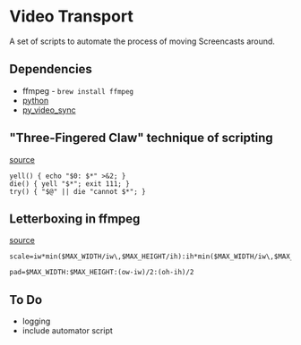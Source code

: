 # Video Transport

A set of scripts to automate the process of moving Screencasts around.


## Dependencies

* ffmpeg - `brew install ffmpeg`
* [python](http://radavis.github.io/2015/05/20/python-development-on-osx.html)
* [py_video_sync](https://github.com/radavis/py_video_sync)


## "Three-Fingered Claw" technique of scripting

[source](http://stackoverflow.com/a/25515370)

```
yell() { echo "$0: $*" >&2; }
die() { yell "$*"; exit 111; }
try() { "$@" || die "cannot $*"; }
```


## Letterboxing in ffmpeg

[source](http://kevinlocke.name/bits/2012/08/25/letterboxing-with-ffmpeg-avconv-for-mobile/)

```
scale=iw*min($MAX_WIDTH/iw\,$MAX_HEIGHT/ih):ih*min($MAX_WIDTH/iw\,$MAX_HEIGHT/ih)

pad=$MAX_WIDTH:$MAX_HEIGHT:(ow-iw)/2:(oh-ih)/2
```


## To Do

* logging
* include automator script
